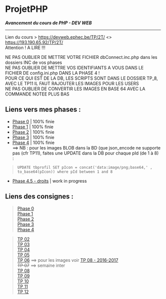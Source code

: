 # ProjetPHP
**_Avancement du cours de PHP - DEV WEB_**   
<hr>
  
Lien du cours > https://devweb.ephec.be/TP/2T/  <> https://193.190.65.92/TP/2T/  
Attention ! A LIRE !!!

NE PAS OUBLIER DE METTRE VOTRE FICHIER dbConnect.inc.php dans les dossiers INC de vos phases  
NE PAS OUBLIER DE METTRE VOS IDENTIFIANTS A VOUS DANS LE FICHIER DE config.ini.php DANS LA PHASE 4 !  
POUR CE QUI EST DE LA DB, LES SCRIPTS SONT DANS LE DOSSIER TP_8, AVEC LE TP11 IL FAUT RAJOUTER LES IMAGES POUR LES USERS  
NE PAS OUBLIER DE CONVERTIR LES IMAGES EN BASE 64 AVEC LA COMMANDE NOTEE PLUS BAS  

## Liens vers mes phases :  

- [Phase 0](https://devweb.ephec.be/HE201409/2_SITEX/phase_00/) | 100% finie   
- [Phase 1](https://devweb.ephec.be/HE201409/2_SITEX/phase_01/) | 100% finie   
- [Phase 2](https://devweb.ephec.be/HE201409/2_SITEX/phase_02/) | 100% finie  
- [Phase 3](https://devweb.ephec.be/HE201409/2_SITEX/phase_03/) | 100% finie   
- [Phase 4](https://devweb.ephec.be/HE201409/2_SITEX/phase_04/index.php) | 100% finie   
==> NB : pour les images BLOB dans la BD (que json_encode ne supporte pas (cfr TP11), faites une UPDATE dans la DB pour chaque pId (de 1 à 8) :   
> `UPDATE tbprofil SET pIcon = concat('data:image/png;base64,' , to_base64(pIcon)) where pId between 1 and 8`  

- [Phase 4.5 - droits](https://devweb.ephec.be/HE201409/2_SITEX/phase_04.05%20-%20droits/index.php) | work in progress  

## Liens des consignes :  

> [Phase 0](https://devweb.ephec.be/TP/2T/1718sitex_00.php)  
> [Phase 1](https://devweb.ephec.be/TP/2T/1718sitex_01.php)  
> [Phase 2](https://devweb.ephec.be/TP/2T/1718sitex_02.php)  
> [Phase 3](https://devweb.ephec.be/TP/2T/1718sitex_03.php)   
> [Phase 4](https://devweb.ephec.be/TP/2T/1718sitex_04.php)  


> [TP 02](https://devweb.ephec.be/TP/2T/tp1718_sem02.php)  
> [TP 03](https://devweb.ephec.be/TP/2T/tp1718_sem03.php)  
> [TP 04](https://devweb.ephec.be/TP/2T/tp1718_sem04.php)  
> [TP 05](https://devweb.ephec.be/TP/2T/tp1718_sem05.php)  
> [TP 06](https://devweb.ephec.be/TP/2T/tp1718_sem06.php) ==> pour les images voir [TP 08 - 2016-2017](http://193.190.65.94/TP/2T/tp1617_sem08.php)   
> ~~TP 07~~ ==> semaine inter  
> [TP 08](https://devweb.ephec.be/TP/2T/tp1718_sem08.php)  
> [TP 09](https://devweb.ephec.be/TP/2T/tp1718_sem09.php)   
> [TP 10](https://devweb.ephec.be/TP/2T/tp1718_sem10.php)  
> [TP 11](https://devweb.ephec.be/TP/2T/tp1718_sem11.php)  
> [TP 12](https://devweb.ephec.be/TP/2T/tp1718_sem12.php)  

